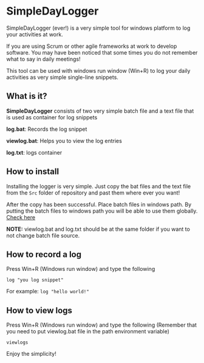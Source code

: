 # SimpleDayLogger
SimpleDayLogger (ever!) is a very simple tool for windows platform to log your activities at work.


If you are using Scrum or other agile frameworks at work to develop software. You may have been noticed that some times you do not remember what to say in daily meetings! 

This tool can be used with windows run window (Win+R) to log your daily activities as very simple single-line snippets.

## What is it?

__SimpleDayLogger__ consists of two very simple batch file and a text file that is used as container for log snippets

__log.bat__: Records the log snippet

__viewlog.bat__: Helps you to view the log entries

__log.txt__: logs container


## How to install 

Installing the logger is very simple. Just copy the bat files and the text file from the `Src` folder of repository and past them where ever you want! 

After the copy has been successful. Place batch files in windows path. By putting the batch files to windows path you will be able to use them globally. [Check here](https://superuser.com/questions/949560/how-do-i-set-system-environment-variables-in-windows-10)

__NOTE:__ viewlog.bat and log.txt should be at the same folder if you want to not change batch file source.


## How to record a log

Press Win+R (Windows run window) and type the following

`log "you log snippet"`

For example: `log "hello world!"`


## How to view logs

Press Win+R (Windows run window) and type the following (Remember that you need to put viewlog.bat file in the path environment variable)

`viewlogs`


Enjoy the simplicity! 

